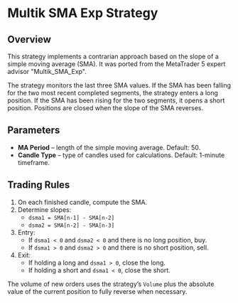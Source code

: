 # Multik SMA Exp Strategy

## Overview
This strategy implements a contrarian approach based on the slope of a simple moving average (SMA). It was ported from the MetaTrader 5 expert advisor "Multik_SMA_Exp".

The strategy monitors the last three SMA values. If the SMA has been falling for the two most recent completed segments, the strategy enters a long position. If the SMA has been rising for the two segments, it opens a short position. Positions are closed when the slope of the SMA reverses.

## Parameters
- **MA Period** – length of the simple moving average. Default: 50.
- **Candle Type** – type of candles used for calculations. Default: 1-minute timeframe.

## Trading Rules
1. On each finished candle, compute the SMA.
2. Determine slopes:
   - `dsma1 = SMA[n-1] - SMA[n-2]`
   - `dsma2 = SMA[n-2] - SMA[n-3]`
3. Entry:
   - If `dsma1 < 0` and `dsma2 < 0` and there is no long position, buy.
   - If `dsma1 > 0` and `dsma2 > 0` and there is no short position, sell.
4. Exit:
   - If holding a long and `dsma1 > 0`, close the long.
   - If holding a short and `dsma1 < 0`, close the short.

The volume of new orders uses the strategy’s `Volume` plus the absolute value of the current position to fully reverse when necessary.
